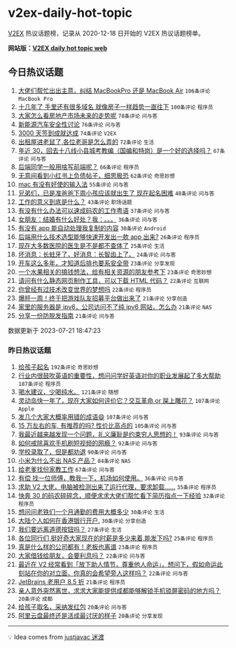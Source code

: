 # v2ex-daily-hot-topic

[V2EX](https://www.v2ex.com/) 热议话题榜，记录从 2020-12-18 日开始的 V2EX 热议话题榜单。

**网站版：[V2EX daily hot topic web](https://boojack.github.io/v2ex-daily-hot-topic-web/)**

## 今日热议话题

<!-- TODAY BEGIN -->

1. [大佬们帮忙出出主意，纠结 MacBookPro 还是 MacBook Air](https://www.v2ex.com/t/958494) `106条评论` `MacBook Pro`
1. [十几年了 手里还有很多域名 就像房子一样趋势一直往下](https://www.v2ex.com/t/958502) `100条评论` `程序员`
1. [大家怎么看房地产市场未来的走势呢](https://www.v2ex.com/t/958478) `78条评论` `问与答`
1. [新能源汽车安全性讨论](https://www.v2ex.com/t/958533) `76条评论` `问与答`
1. [3000 天签到成就达成](https://www.v2ex.com/t/958476) `74条评论` `V2EX`
1. [出租屋进老鼠了,各位老哥是怎么弄的](https://www.v2ex.com/t/958534) `72条评论` `生活`
1. [年近 30，回去十八线小县城考教编（国编和特岗）是一个好的选择吗？](https://www.v2ex.com/t/958552) `67条评论` `问与答`
1. [后端同学一般用啥写前端呢？](https://www.v2ex.com/t/958660) `66条评论` `程序员`
1. [无意间看到小红书上负债帖子，细思极恐](https://www.v2ex.com/t/958658) `62条评论` `奇思妙想`
1. [mac 有没有好使的输入法](https://www.v2ex.com/t/958499) `55条评论` `问与答`
1. [兄弟们，已是准爸爸下周小孩应该就出生了 现在起名困难](https://www.v2ex.com/t/958513) `48条评论` `问与答`
1. [工作的意义到底是什么？](https://www.v2ex.com/t/958651) `43条评论` `职场话题`
1. [有没有什么办法可以速成码农的工作粤语](https://www.v2ex.com/t/958599) `37条评论` `问与答`
1. [女朋友：结婚有什么好处？我：。。。](https://www.v2ex.com/t/958590) `36条评论` `问与答`
1. [有没有 app 能自动处理我复制的内容](https://www.v2ex.com/t/958602) `30条评论` `Android`
1. [后端用什么技术选型能够快速开发出一款 app 出来?](https://www.v2ex.com/t/958615) `26条评论` `程序员`
1. [现在大多数医院的医生是不是都不查体了](https://www.v2ex.com/t/958526) `25条评论` `生活`
1. [坏消息：长蛀牙了，好消息：长智齿上了。](https://www.v2ex.com/t/958503) `24条评论` `问与答`
1. [开车这么多年，才知道后排也要系安全带](https://www.v2ex.com/t/958686) `23条评论` `分享发现`
1. [一个水果相关的搞钱想法，给有相关资源的朋友参考下](https://www.v2ex.com/t/958543) `23条评论` `奇思妙想`
1. [请问有什么静态网页制作工具，可以下载 HTML 代码？](https://www.v2ex.com/t/958585) `22条评论` `互联网`
1. [你曾经有过技术改变世界的梦想吗](https://www.v2ex.com/t/958561) `22条评论` `程序员`
1. [爆肝一周！终于把游戏队友招募平台做出来了](https://www.v2ex.com/t/958595) `21条评论` `分享创造`
1. [家里的服务器是 ipv6，公司访问不了纯 ipv6 网站，怎么办](https://www.v2ex.com/t/958520) `21条评论` `NAS`
1. [分享一份防脱发指南](https://www.v2ex.com/t/958501) `21条评论` `问与答`

数据更新于 2023-07-21 18:47:23

<!-- TODAY END -->

### 昨日热议话题

<!-- YESTERDAY BEGIN -->

1. [给孩子起名](https://www.v2ex.com/t/958173) `192条评论` `奇思妙想`
1. [行业内很鼓吹英语的重要性，想问问学好英语对你的职业发展起了多大帮助](https://www.v2ex.com/t/958207) `187条评论` `程序员`
1. [喝水建议，少喝纯水。](https://www.v2ex.com/t/958168) `121条评论` `随想`
1. [灵动岛快一年了，现在大家如何评价它？交互革命 or 屎上雕花？](https://www.v2ex.com/t/958208) `107条评论` `Apple`
1. [发几个大家大概率用错的成语😄](https://www.v2ex.com/t/958300) `107条评论` `问与答`
1. [15 万左右的车, 有推荐的吗? 性价比高点的](https://www.v2ex.com/t/958192) `105条评论` `问与答`
1. [我最近越来越发现一个问题，礼义廉耻是约束穷人思想的！](https://www.v2ex.com/t/958251) `93条评论` `问与答`
1. [如何戒除喜欢手机刷短视频的网瘾？](https://www.v2ex.com/t/958161) `92条评论` `问与答`
1. [学校录取了，但是都劝退](https://www.v2ex.com/t/958242) `90条评论` `问与答`
1. [小米为什么不出 NAS 产品？](https://www.v2ex.com/t/958281) `84条评论` `NAS`
1. [给老爹找份家教工作](https://www.v2ex.com/t/958188) `67条评论` `问与答`
1. [有偿 找一位师傅，教我一下，机场如何使用。](https://www.v2ex.com/t/958416) `36条评论` `问与答`
1. [求助 V2 大佬，电脑被检测出来了运行代理，要求卸载......](https://www.v2ex.com/t/958314) `35条评论` `程序员`
1. [快奔 30 的码农碎碎念，顺便求求大佬们帮忙看下简历指点一下经验](https://www.v2ex.com/t/958346) `32条评论` `程序员`
1. [想问问老铁们一个月通勤的费用大概多少](https://www.v2ex.com/t/958311) `30条评论` `生活`
1. [大陆个人如何在香港银行开户.](https://www.v2ex.com/t/958258) `30条评论` `分享创造`
1. [我们要远离道德按钮吗？](https://www.v2ex.com/t/958203) `27条评论` `生活`
1. [各位同行们,挺好奇大家现在的时薪是多少来着,能发下吗?](https://www.v2ex.com/t/958305) `25条评论` `程序员`
1. [真是什么样的公司都有！老板也离谱](https://www.v2ex.com/t/958232) `23条评论` `程序员`
1. [大家借钱给朋友，会要利息吗？](https://www.v2ex.com/t/958266) `22条评论` `问与答`
1. [最近在 V2 经常看到「放下助人情节，尊重他人命运」，想问下，假如命运此刻站在你的对立面，你真的会希望旁人这样吗？](https://www.v2ex.com/t/958260) `22条评论` `问与答`
1. [JetBrains 老用户 8.5 折](https://www.v2ex.com/t/958348) `21条评论` `程序员`
1. [亲人意外突然离世，求求大家能提供成都能够解锁手机锁屏密码的地方吗？](https://www.v2ex.com/t/958419) `20条评论` `成都`
1. [给孩子取名，采纳发红包](https://www.v2ex.com/t/958404) `20条评论` `问与答`
1. [阿里云盘最终还是活成最讨厌的样子](https://www.v2ex.com/t/958303) `20条评论` `分享发现`

<!-- YESTERDAY END -->

---

💡 Idea comes from [justjavac 迷渡](https://github.com/justjavac/)
